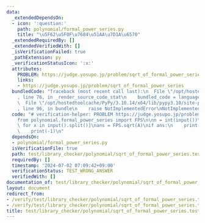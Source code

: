 ```yaml
---
data:
  _extendedDependsOn:
  - icon: ':question:'
    path: polynomial/formal_power_series.py
    title: "\u5F62\u5F0F\u7684\u51AA\u7D1A\u6570"
  _extendedRequiredBy: []
  _extendedVerifiedWith: []
  _isVerificationFailed: true
  _pathExtension: py
  _verificationStatusIcon: ':x:'
  attributes:
    PROBLEM: https://judge.yosupo.jp/problem/sqrt_of_formal_power_series
    links:
    - https://judge.yosupo.jp/problem/sqrt_of_formal_power_series
  bundledCode: "Traceback (most recent call last):\n  File \"/opt/hostedtoolcache/PyPy/3.10.14/x64/lib/pypy3.10/site-packages/onlinejudge_verify/documentation/build.py\"\
    , line 76, in _render_source_code_stat\n    bundled_code = language.bundle(\n\
    \  File \"/opt/hostedtoolcache/PyPy/3.10.14/x64/lib/pypy3.10/site-packages/onlinejudge_verify/languages/python.py\"\
    , line 96, in bundle\n    raise NotImplementedError\nNotImplementedError\n"
  code: "# verification-helper: PROBLEM https://judge.yosupo.jp/problem/sqrt_of_formal_power_series\n\
    from polynomial.formal_power_series import FPS\n\nn = int(input())\nA = [int(x)\
    \ for x in input().split()]\nans = FPS.sqrt(A)\nif ans:\n    print(*ans)\nelse:\n\
    \    print(-1)\n"
  dependsOn:
  - polynomial/formal_power_series.py
  isVerificationFile: true
  path: test/library_checker/polynomial/sqrt_of_formal_power_series.test.py
  requiredBy: []
  timestamp: '2024-07-02 07:09:42+09:00'
  verificationStatus: TEST_WRONG_ANSWER
  verifiedWith: []
documentation_of: test/library_checker/polynomial/sqrt_of_formal_power_series.test.py
layout: document
redirect_from:
- /verify/test/library_checker/polynomial/sqrt_of_formal_power_series.test.py
- /verify/test/library_checker/polynomial/sqrt_of_formal_power_series.test.py.html
title: test/library_checker/polynomial/sqrt_of_formal_power_series.test.py
---
```

